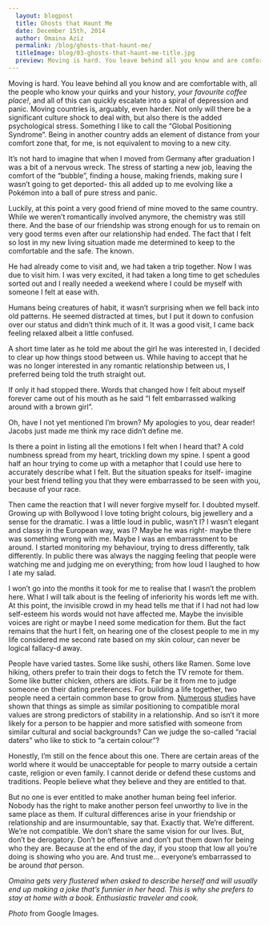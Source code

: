 ```yaml
---
  layout: blogpost
  title: Ghosts that Haunt Me
  date: December 15th, 2014
  author: Omaina Aziz
  permalink: /blog/ghosts-that-haunt-me/
  titleImage: blog/03-ghosts-that-haunt-me-title.jpg
  preview: Moving is hard. You leave behind all you know and are comfortable with, all the people who know your quirks and your history, your favourite coffee place!, and all of this can quickly escalate into a spiral of depression and panic.
---
```


Moving is hard. You leave behind all you know and are comfortable with, all the people who know your quirks and your history, *your favourite coffee place!*, and all of this can quickly escalate into a spiral of depression and panic. Moving countries is, arguably, even harder. Not only will there be a significant culture shock to deal with, but also there is the added psychological stress. Something I like to call the “Global Positioning Syndrome”. Being in another country adds an element of distance from your comfort zone that, for me, is not equivalent to moving to a new city.

It’s not hard to imagine that when I moved from Germany after graduation I was a bit of a nervous wreck. The stress of starting a new job, leaving the comfort of the “bubble”, finding a house, making friends, making sure I wasn’t going to get deported- this all added up to me evolving like a Pokémon into a ball of pure stress and panic.

Luckily, at this point a very good friend of mine moved to the same country. While we weren’t romantically involved anymore, the chemistry was still there. And the base of our friendship was strong enough for us to remain on very good terms even after our relationship had ended. The fact that I felt so lost in my new living situation made me determined to keep to the comfortable and the safe. The known.

He had already come to visit and, we had taken a trip together. Now I was due to visit him. I was very excited, it had taken a long time to get schedules sorted out and I really needed a weekend where I could be myself with someone I felt at ease with.

Humans being creatures of habit, it wasn’t surprising when we fell back into old patterns. He seemed distracted at times, but I put it down to confusion over our status and didn’t think much of it. It was a good visit, I came back feeling relaxed albeit a little confused.

A short time later as he told me about the girl he was interested in, I decided to clear up how things stood between us. While having to accept that he was no longer interested in any romantic relationship between us, I preferred being told the truth straight out.

If only it had stopped there. Words that changed how I felt about myself forever came out of his mouth as he said “I felt embarrassed walking around with a brown girl”.

Oh, have I not yet mentioned I’m brown? My apologies to you, dear reader! Jacobs just made me think my race didn’t define me.

Is there a point in listing all the emotions I felt when I heard that? A cold numbness spread from my heart, trickling down my spine. I spent a good half an hour trying to come up with a metaphor that I could use here to accurately describe what I felt. But the situation speaks for itself- imagine your best friend telling you that they were embarrassed to be seen with you, because of your race.

Then came the reaction that I will never forgive myself for. I doubted myself. Growing up with Bollywood I love toting bright colours, big jewellery and a sense for the dramatic. I was a little loud in public, wasn’t I? I wasn’t elegant and classy in the European way, was I? Maybe he was right- maybe there was something wrong with me. Maybe I was an embarrassment to be around. I started monitoring my behaviour, trying to dress differently, talk differently. In public there was always the nagging feeling that people were watching me and judging me on everything; from how loud I laughed to how I ate my salad.

I won’t go into the months it took for me to realise that I wasn’t the problem here. What I will talk about is the feeling of inferiority his words left me with. At this point, the invisible crowd in my head tells me that if I had not had low self-esteem his words would not have affected me. Maybe the invisible voices are right or maybe I need some medication for them. But the fact remains that the hurt I felt, on hearing one of the closest people to me in my life considered me second rate based on my skin colour, can never be logical fallacy-d away.

People have varied tastes. Some like sushi, others like Ramen. Some love hiking, others prefer to train their dogs to fetch the TV remote for them. Some like butter chicken, others are idiots. Far be it from me to judge someone on their dating preferences. For building a life together, two people need a certain common base to grow from. [Numerous](http://www.bakadesuyo.com/2012/04/do-opposites-attract/) [studies](http://www.bakadesuyo.com/2011/04/whats-the-strongest-predictor-of-marital-well/) have shown that things as simple as similar positioning to compatible moral values are strong predictors of stability in a relationship. And so isn’t it more likely for a person to be happier and more satisfied with someone from similar cultural and social backgrounds? Can we judge the so-called “racial daters” who like to stick to “a certain colour”?

Honestly, I’m still on the fence about this one. There are certain areas of the world where it would be unacceptable for people to marry outside a certain caste, religion or even family. I cannot deride or defend these customs and traditions. People believe what they believe and they are entitled to that.

But no one is ever entitled to make another human being feel inferior. Nobody has the right to make another person feel unworthy to live in the same place as them. If cultural differences arise in your friendship or relationship and are insurmountable, say that. Exactly that. We’re different. We’re not compatible. We don’t share the same vision for our lives. But, don’t be derogatory. Don’t be offensive and don’t put them down for being who they are. Because at the end of the day, if you stoop that low all you’re doing is showing who you are. And trust me… everyone’s embarrassed to be around *that* person.

*Omaina gets very flustered when asked to describe herself and will usually end up making a joke that’s funnier in her head. This is why she prefers to stay at home with a book. Enthusiastic traveler and cook.*

*Photo* from Google Images.
